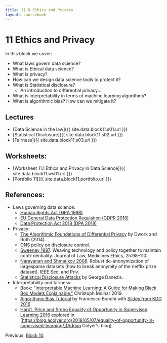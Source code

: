 ```yaml
---
title: 11.0 Ethics and Privacy
layout: coursebook
---
```

# 11 Ethics and Privacy

In this block we cover:

* What laws govern data science?
* What is Ethical data science?
* What is privacy? 
* How can we design data science tools to protect it? 
* What is Statistical disclosure?
  * An introduction to differential privacy...
* What is interpretability in terms of machine learning algorithms?
* What is algorithmic bias?  How can we mitigate it?

## Lectures

* [Data Science in the law]({{ site.data.block11.s01.url }})
* [Statistical Disclosure]({{ site.data.block11.s02.url }})
* [Fairness]({{ site.data.block11.s03.url }})
## Worksheets:

* [Worksheet 11.1 Ethics and Privacy in Data Science]({{ site.data.block11.ws01.url }}) 
* [Portfolio 11]({{ site.data.block11.portfolio.url }})
## References:

* Laws governing data science:
	* [Human Rights Act (HRA 1998)](https://www.legislation.gov.uk/ukpga/1998/42/schedule/1/part/I/chapter/7)
	* [EU General Data Protection Regulation (GDPR 2018)](https://eugdpr.org)
	* [Data Protection Act 2018 (DPA 2018)](https://ico.org.uk/for-organisations/guide-to-data-protection/)
* Privacy:
  * [The Algorithmic Foundations of Differential Privacy](https://www.cis.upenn.edu/~aaroth/Papers/privacybook.pdf) by Dwork and Roth (2014).
  * [ONS](https://www.ons.gov.uk/methodology/methodologytopicsandstatisticalconcepts/disclosurecontrol)  policy on disclosure control.
  * [Sweeney 1997](https://onlinelibrary.wiley.com/doi/abs/10.1111/j.1748-720X.1997.tb01885.x). Weaving technology and policy together to maintain confi-dentiality. Journal of Law, Medicines Ethics, 25:98–110.
  * [Narayanan and Shmatikov 2008](https://www.cs.utexas.edu/~shmat/shmat_oak08netflix.pdf). Robust de-anonymization of largesparse datasets (how to break anonymity of the netflix prize dataset). IEEE Sec. and Priv.
  * [Statistical Disclosure Attacks](https://link.springer.com/chapter/10.1007/978-0-387-35691-4_40) by George Danezis.
* Interpretability and fairness:
  * Book: ["Interpretable Machine Learning: A Guide for Making Black Box Models Explainable."](https://christophm.github.io/interpretable-ml-book/) Christoph Molnar 2019.
  * [Algorithmic Bias Tutorial](http://www.francescobonchi.com/algorithmic_bias_tutorial.html) by Francesco Bonchi with [Slides from KDD 2016](http://www.francescobonchi.com/KDD2016_Tutorial_Part1&2_web.pdf)
  * [Hardt, Price and Srebo Equality of Opportunity in Supervised Learning 2016](https://papers.nips.cc/paper/2016/file/9d2682367c3935defcb1f9e247a97c0d-Paper.pdf) explored in 
[https://blog.acolyer.org/2018/05/07/equality-of-opportunity-in-supervised-learning/](Adrian Colyer's blog).

Previous: [Block 10](cb-old/coursebook/10.md).
